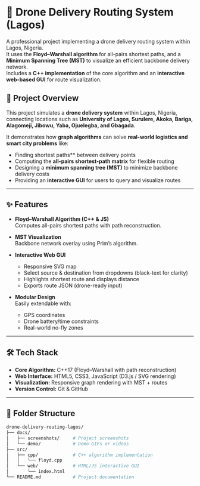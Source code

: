 # 🚁 Drone Delivery Routing System (Lagos)

A professional project implementing a drone delivery routing system within Lagos, Nigeria.  
It uses the **Floyd–Warshall algorithm** for all-pairs shortest paths, and a **Minimum Spanning Tree (MST)** to visualize an efficient backbone delivery network.  
Includes a **C++ implementation** of the core algorithm and an **interactive web-based GUI** for route visualization.  


## 📝 Project Overview
This project simulates a **drone delivery system** within Lagos, Nigeria, connecting locations such as **University of Lagos, Surulere, Akoka, Bariga, Alagomeji, Jibowu, Yaba, Ojuelegba, and Gbagada**.  

It demonstrates how **graph algorithms** can solve **real-world logistics and smart city problems** like:
- Finding shortest paths** between delivery points  
- Computing the **all-pairs shortest-path matrix** for flexible routing  
- Designing a **minimum spanning tree (MST)** to minimize backbone delivery costs  
- Providing an **interactive GUI** for users to query and visualize routes  

---

## ✨ Features
- **Floyd–Warshall Algorithm (C++ & JS)**  
  Computes all-pairs shortest paths with path reconstruction.  

- **MST Visualization**  
  Backbone network overlay using Prim’s algorithm.  

- **Interactive Web GUI**  
  - Responsive SVG map  
  - Select source & destination from dropdowns (black-text for clarity)  
  - Highlights shortest route and displays distance  
  - Exports route JSON (drone-ready input)  

- **Modular Design**  
  Easily extendable with:  
  - GPS coordinates  
  - Drone battery/time constraints  
  - Real-world no-fly zones  

---

## 🛠 Tech Stack
- **Core Algorithm:** C++17 (Floyd–Warshall with path reconstruction)  
- **Web Interface:** HTML5, CSS3, JavaScript (D3.js / SVG rendering)  
- **Visualization:** Responsive graph rendering with MST + routes  
- **Version Control:** Git & GitHub  

---

## 📂 Folder Structure

```bash
drone-delivery-routing-lagos/
├── docs/
│   ├── screenshots/     # Project screenshots
│   └── demo/            # Demo GIFs or videos
├── src/
│   ├── cpp/             # C++ algorithm implementation
│   │   └── floyd.cpp
│   └── web/             # HTML/JS interactive GUI
│       └── index.html
└── README.md            # Project documentation
